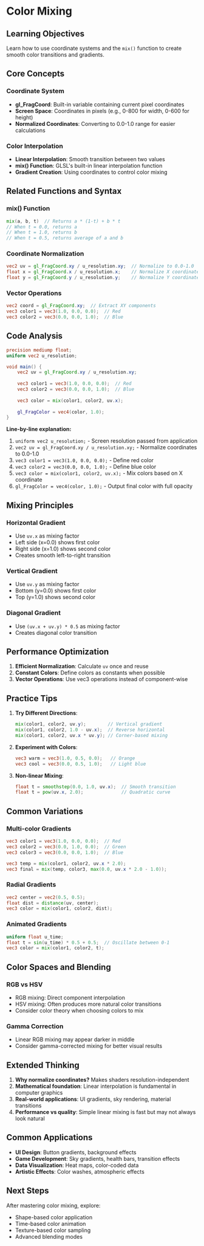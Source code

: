# Color Mixing

## Learning Objectives

Learn how to use coordinate systems and the `mix()` function to create smooth color transitions and gradients.

## Core Concepts

### Coordinate System
- **gl_FragCoord**: Built-in variable containing current pixel coordinates
- **Screen Space**: Coordinates in pixels (e.g., 0-800 for width, 0-600 for height)
- **Normalized Coordinates**: Converting to 0.0-1.0 range for easier calculations

### Color Interpolation
- **Linear Interpolation**: Smooth transition between two values
- **mix() Function**: GLSL's built-in linear interpolation function
- **Gradient Creation**: Using coordinates to control color mixing

## Related Functions and Syntax

### mix() Function
```glsl
mix(a, b, t)  // Returns a * (1-t) + b * t
// When t = 0.0, returns a
// When t = 1.0, returns b
// When t = 0.5, returns average of a and b
```

### Coordinate Normalization
```glsl
vec2 uv = gl_FragCoord.xy / u_resolution.xy;  // Normalize to 0.0-1.0
float x = gl_FragCoord.x / u_resolution.x;    // Normalize X coordinate
float y = gl_FragCoord.y / u_resolution.y;    // Normalize Y coordinate
```

### Vector Operations
```glsl
vec2 coord = gl_FragCoord.xy;  // Extract XY components
vec3 color1 = vec3(1.0, 0.0, 0.0);  // Red
vec3 color2 = vec3(0.0, 0.0, 1.0);  // Blue
```

## Code Analysis

```glsl
precision mediump float;
uniform vec2 u_resolution;

void main() {
    vec2 uv = gl_FragCoord.xy / u_resolution.xy;
    
    vec3 color1 = vec3(1.0, 0.0, 0.0);  // Red
    vec3 color2 = vec3(0.0, 0.0, 1.0);  // Blue
    
    vec3 color = mix(color1, color2, uv.x);
    
    gl_FragColor = vec4(color, 1.0);
}
```

**Line-by-line explanation:**
1. `uniform vec2 u_resolution;` - Screen resolution passed from application
2. `vec2 uv = gl_FragCoord.xy / u_resolution.xy;` - Normalize coordinates to 0.0-1.0
3. `vec3 color1 = vec3(1.0, 0.0, 0.0);` - Define red color
4. `vec3 color2 = vec3(0.0, 0.0, 1.0);` - Define blue color
5. `vec3 color = mix(color1, color2, uv.x);` - Mix colors based on X coordinate
6. `gl_FragColor = vec4(color, 1.0);` - Output final color with full opacity

## Mixing Principles

### Horizontal Gradient
- Use `uv.x` as mixing factor
- Left side (x=0.0) shows first color
- Right side (x=1.0) shows second color
- Creates smooth left-to-right transition

### Vertical Gradient
- Use `uv.y` as mixing factor
- Bottom (y=0.0) shows first color
- Top (y=1.0) shows second color

### Diagonal Gradient
- Use `(uv.x + uv.y) * 0.5` as mixing factor
- Creates diagonal color transition

## Performance Optimization

1. **Efficient Normalization**: Calculate `uv` once and reuse
2. **Constant Colors**: Define colors as constants when possible
3. **Vector Operations**: Use vec3 operations instead of component-wise

## Practice Tips

1. **Try Different Directions**:
   ```glsl
   mix(color1, color2, uv.y);        // Vertical gradient
   mix(color1, color2, 1.0 - uv.x);  // Reverse horizontal
   mix(color1, color2, uv.x * uv.y); // Corner-based mixing
   ```

2. **Experiment with Colors**:
   ```glsl
   vec3 warm = vec3(1.0, 0.5, 0.0);   // Orange
   vec3 cool = vec3(0.0, 0.5, 1.0);   // Light blue
   ```

3. **Non-linear Mixing**:
   ```glsl
   float t = smoothstep(0.0, 1.0, uv.x);  // Smooth transition
   float t = pow(uv.x, 2.0);              // Quadratic curve
   ```

## Common Variations

### Multi-color Gradients
```glsl
vec3 color1 = vec3(1.0, 0.0, 0.0);  // Red
vec3 color2 = vec3(0.0, 1.0, 0.0);  // Green
vec3 color3 = vec3(0.0, 0.0, 1.0);  // Blue

vec3 temp = mix(color1, color2, uv.x * 2.0);
vec3 final = mix(temp, color3, max(0.0, uv.x * 2.0 - 1.0));
```

### Radial Gradients
```glsl
vec2 center = vec2(0.5, 0.5);
float dist = distance(uv, center);
vec3 color = mix(color1, color2, dist);
```

### Animated Gradients
```glsl
uniform float u_time;
float t = sin(u_time) * 0.5 + 0.5;  // Oscillate between 0-1
vec3 color = mix(color1, color2, t);
```

## Color Spaces and Blending

### RGB vs HSV
- RGB mixing: Direct component interpolation
- HSV mixing: Often produces more natural color transitions
- Consider color theory when choosing colors to mix

### Gamma Correction
- Linear RGB mixing may appear darker in middle
- Consider gamma-corrected mixing for better visual results

## Extended Thinking

1. **Why normalize coordinates?** Makes shaders resolution-independent
2. **Mathematical foundation**: Linear interpolation is fundamental in computer graphics
3. **Real-world applications**: UI gradients, sky rendering, material transitions
4. **Performance vs quality**: Simple linear mixing is fast but may not always look natural

## Common Applications

- **UI Design**: Button gradients, background effects
- **Game Development**: Sky gradients, health bars, transition effects
- **Data Visualization**: Heat maps, color-coded data
- **Artistic Effects**: Color washes, atmospheric effects

## Next Steps

After mastering color mixing, explore:
- Shape-based color application
- Time-based color animation
- Texture-based color sampling
- Advanced blending modes